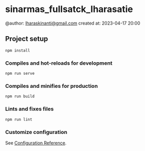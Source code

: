 # sinarmas_fullsatck_lharasatie
@author: lharaskinanti@gmail.com
created at: 2023-04-17 20:00

## Project setup
```
npm install
```

### Compiles and hot-reloads for development
```
npm run serve
```

### Compiles and minifies for production
```
npm run build
```

### Lints and fixes files
```
npm run lint
```

### Customize configuration
See [Configuration Reference](https://cli.vuejs.org/config/).
